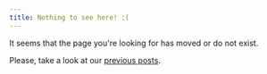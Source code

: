 ```yaml
---
title: Nothing to see here! :(
---
```


It seems that the page you're looking for has moved or do not exist.

Please, take a look at our [previous posts](/archive/).
